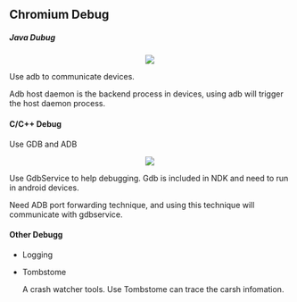 ## Chromium Debug

##### Java Dubug

<center>
  <img src = "http://img.blog.csdn.net/20140516172945093?watermark/2/text/aHR0cDovL2Jsb2cuY3Nkbi5uZXQvbWlsYWRvX25qdQ==/font/5a6L5L2T/fontsize/400/fill/I0JBQkFCMA==/dissolve/70/gravity/Center"/>
</center>

Use adb to communicate devices. 

Adb host daemon is the backend process in devices, using adb will trigger the host daemon process.

#### C/C++ Debug

Use GDB and ADB

<center>
  <img src = "http://img.blog.csdn.net/20140516173013921?watermark/2/text/aHR0cDovL2Jsb2cuY3Nkbi5uZXQvbWlsYWRvX25qdQ==/font/5a6L5L2T/fontsize/400/fill/I0JBQkFCMA==/dissolve/70/gravity/Center"/>
</center>

Use GdbService to help debugging. Gdb is included in NDK and need to run in android devices. 

Need ADB port forwarding technique, and using this technique will communicate with gdbservice.

#### Other Debugg

- Logging

- Tombstome

  A crash watcher tools. Use Tombstome can trace the carsh infomation.

  

